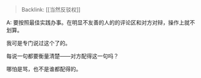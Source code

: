 > Backlink: [[当然反驳权]]


A: 要按照最佳实践办事。在明显不友善的人的的评论区和对方对辩，操作上就不划算。  

我可是专门说过这个了的。  

每说一句都要衡量清楚——对方配得这一句吗？   

哪怕是骂，也不是谁都配得的。
